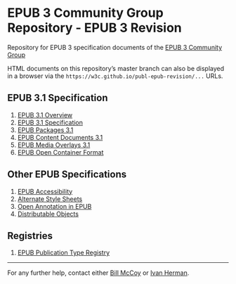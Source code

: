 # EPUB 3 Community Group Repository - EPUB 3 Revision

Repository for EPUB 3 specification documents of the [EPUB 3 Community Group](https://www.w3.org/community/epub3/)

HTML documents on this repository’s master branch can also be displayed in a browser via the `https://w3c.github.io/publ-epub-revision/...` URLs. 

## EPUB 3.1 Specification

1. [EPUB 3.1 Overview](https://w3c.github.io/publ-epub-revision/epub31/spec/epub-overview.html)
2. [EPUB 3.1 Specification](https://w3c.github.io/publ-epub-revision/epub31/spec/epub-spec.html)
3. [EPUB Packages 3.1](https://w3c.github.io/publ-epub-revision/epub31/spec/epub-packages.html)
4. [EPUB Content Documents 3.1](https://w3c.github.io/publ-epub-revision/epub31/spec/epub-contentdocs.html)
5. [EPUB Media Overlays 3.1](https://w3c.github.io/publ-epub-revision/epub31/spec/epub-mediaoverlays.html)
6. [EPUB Open Container Format](https://w3c.github.io/publ-epub-revision/epub31/spec/epub-ocf.html)

## Other EPUB Specifications

1. [EPUB Accessibility](https://w3c.github.io/publ-epub-revision/a11y/accessibility.html)
2. [Alternate Style Sheets](https://w3c.github.io/publ-epub-revision/altss-tags/altss-tags.html)
3. [Open Annotation in EPUB](https://w3c.github.io/publ-epub-revision/oa/epub-oa.html)
4. [Distributable Objects](https://w3c.github.io/publ-epub-revision/do/epub-do.html)


## Registries

1. [EPUB Publication Type Registry](https://w3c.github.io/publ-epub-revision/registries/epub-publication-types-registry.html)

---

For any further help, contact either [Bill McCoy](bmccoy@w3.org) or [Ivan Herman](ivan@w3.org).
